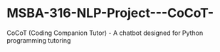 # MSBA-316-NLP-Project---CoCoT-
CoCoT (Coding Companion Tutor) - A chatbot designed for Python programming tutoring
